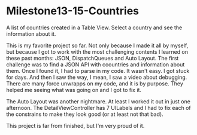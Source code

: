 # Milestone13-15-Countries

A list of countries created in a Table View. Select a country and see the information about it. 

This is my favorite project so far. Not only because I made it all by myself, but because I got to work with the most challenging contents I learned on these past months: JSON, DispatchQueues and Auto Layout. 
The first challenge was to find a JSON API with coountries and information about them. Once I found it, I had to parse in my code. It wasn't easy. I got stuck for days. And then I saw the way, I mean, I saw a video about debugging. There are many force unwrapps on my code, and it is by purpose. They helped me seeing what was going on and I got to fix it. 

The Auto Layout was another nightmare. At least I worked it out in just one afternoon. The DetailViewController has 7 UILabels and I had to fix each of the constrains to make they look good (or at least not that bad). 

This project is far from finished, but I'm very proud of it. 
